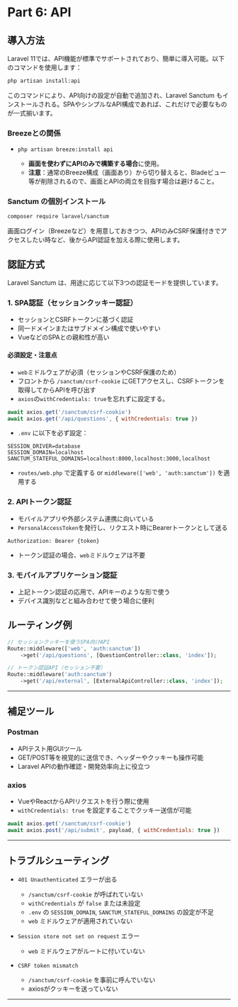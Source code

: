 # Part 6: API

## 導入方法

Laravel 11では、API機能が標準でサポートされており、簡単に導入可能。以下のコマンドを使用します：

```bash
php artisan install:api
```

このコマンドにより、API向けの設定が自動で追加され、Laravel Sanctum もインストールされる。SPAやシンプルなAPI構成であれば、これだけで必要なものが一式揃います。

### Breezeとの関係

* `php artisan breeze:install api`

  * **画面を使わずにAPIのみで構築する場合**に使用。
  * **注意**：通常のBreeze構成（画面あり）から切り替えると、Bladeビュー等が削除されるので、画面とAPIの両立を目指す場合は避けること。

### Sanctum の個別インストール

```bash
composer require laravel/sanctum
```

画面ログイン（Breezeなど）を用意しておきつつ、APIのみCSRF保護付きでアクセスしたい時など、後からAPI認証を加える際に使用します。

## 認証方式

Laravel Sanctum は、用途に応じて以下3つの認証モードを提供しています。

### 1. SPA認証（セッションクッキー認証）

* セッションとCSRFトークンに基づく認証
* 同一ドメインまたはサブドメイン構成で使いやすい
* VueなどのSPAとの親和性が高い

#### 必須設定・注意点

* `web`ミドルウェアが必須（セッションやCSRF保護のため）
* フロントから `/sanctum/csrf-cookie` にGETアクセスし、CSRFトークンを取得してからAPIを呼び出す
* `axios`の`withCredentials: true`を忘れずに設定する。

```js
await axios.get('/sanctum/csrf-cookie')
await axios.get('/api/questions', { withCredentials: true })
```

* `.env` に以下を必ず設定：

```env
SESSION_DRIVER=database
SESSION_DOMAIN=localhost
SANCTUM_STATEFUL_DOMAINS=localhost:8000,localhost:3000,localhost
```

* `routes/web.php` で定義する or `middleware(['web', 'auth:sanctum'])` を適用する

### 2. APIトークン認証

* モバイルアプリや外部システム連携に向いている
* `PersonalAccessToken`を発行し、リクエスト時にBearerトークンとして送る

```http
Authorization: Bearer {token}
```

* トークン認証の場合、`web`ミドルウェアは不要

### 3. モバイルアプリケーション認証

* 上記トークン認証の応用で、APIキーのような形で使う
* デバイス識別などと組み合わせて使う場合に便利

## ルーティング例

```php
// セッションクッキーを使うSPA向けAPI
Route::middleware(['web', 'auth:sanctum'])
    ->get('/api/questions', [QuestionController::class, 'index']);

// トークン認証API（セッション不要）
Route::middleware('auth:sanctum')
    ->get('/api/external', [ExternalApiController::class, 'index']);
```

---

## 補足ツール

### Postman

* APIテスト用GUIツール
* GET/POST等を視覚的に送信でき、ヘッダーやクッキーも操作可能
* Laravel APIの動作確認・開発効率向上に役立つ

### axios

* VueやReactからAPIリクエストを行う際に使用
* `withCredentials: true` を設定することでクッキー送信が可能

```js
await axios.get('/sanctum/csrf-cookie')
await axios.post('/api/submit', payload, { withCredentials: true })
```

---

## トラブルシューティング

* `401 Unauthenticated` エラーが出る

  * `/sanctum/csrf-cookie` が呼ばれていない
  * `withCredentials` が `false` または未設定
  * `.env` の `SESSION_DOMAIN`, `SANCTUM_STATEFUL_DOMAINS` の設定が不足
  * `web` ミドルウェアが適用されていない

* `Session store not set on request` エラー

  * `web` ミドルウェアがルートに付いていない

* `CSRF token mismatch`

  * `/sanctum/csrf-cookie` を事前に呼んでいない
  * axiosがクッキーを送っていない

---

